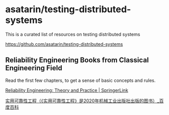 # asatarin/testing-distributed-systems

This is a curated list of resources on testing distributed systems

https://github.com/asatarin/testing-distributed-systems

## Reliability Engineering Books from Classical Engineering Field

Read the first few chapters, to get a sense of basic concepts and rules.

[Reliability Engineering: Theory and Practice | SpringerLink](https://link.springer.com/book/10.1007/978-3-662-05409-3)

[实用可靠性工程（《实用可靠性工程》是2020年机械工业出版社出版的图书）_百度百科](https://baike.baidu.com/item/%E5%AE%9E%E7%94%A8%E5%8F%AF%E9%9D%A0%E6%80%A7%E5%B7%A5%E7%A8%8B/59908428)
